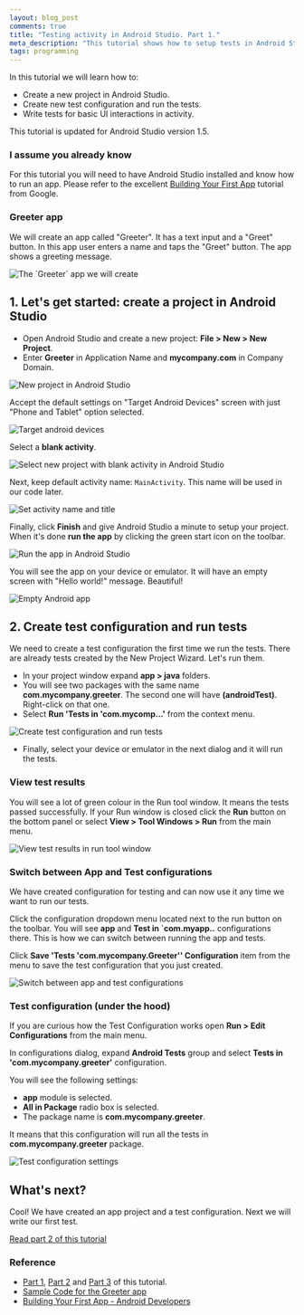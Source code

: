 ```yaml
---
layout: blog_post
comments: true
title: "Testing activity in Android Studio. Part 1."
meta_description: "This tutorial shows how to setup tests in Android Studio and write a test for basic UI interactions."
tags: programming
---
```


In this tutorial we will learn how to:

* Create a new project in Android Studio.
* Create new test configuration and run the tests.
* Write tests for basic UI interactions in activity.

This tutorial is updated for Android Studio version 1.5.

### I assume you already know

For this tutorial you will need to have Android Studio installed and know how to run an app. Please refer to the excellent [Building Your First App](https://developer.android.com/training/basics/firstapp/index.html) tutorial from Google.

### Greeter app

We will create an app called "Greeter". It has a text input and a "Greet" button. In this app user enters a name and taps the "Greet" button. The app shows a greeting message.


<img src='/image/blog/2015-03-27-testing-ui-in-android-studio/0100_finished_app_screen.png' title='The `Greeter` app we will create' class='isMax100PercentWide hasBorderShade90'>





## 1. Let's get started: create a project in Android Studio

* Open Android Studio and create a new project: **File > New > New Project**.
* Enter **Greeter** in Application Name and **mycompany.com** in Company Domain.

<img src='/image/blog/2015-03-27-testing-ui-in-android-studio/0110_new_project_in_android_studio.png' title='New project in Android Studio' class='isMax100PercentWide hasBorderShade90'>

Accept the default settings on "Target Android Devices" screen with just "Phone and Tablet" option selected.

<img src='/image/blog/2015-03-27-testing-ui-in-android-studio/0115_new_project_in_android_studio_form_activity.png' title='Target android devices' class='isMax100PercentWide hasBorderShade90'>

Select a **blank activity**.

<img src='/image/blog/2015-03-27-testing-ui-in-android-studio/0120_new_project_select_blank_activity_in_android_studio.png' title='Select new project with blank activity in Android Studio' class='isMax100PercentWide hasBorderShade90'>

Next, keep default activity name: `MainActivity`. This name will be used in our code later.

<img src='/image/blog/2015-03-27-testing-ui-in-android-studio/0130_set_activity_name_and_title_in_android_studio.png' title='Set activity name and title' class='isMax100PercentWide hasBorderShade90'>

Finally, click **Finish** and give Android Studio a minute to setup your project. When it's done **run the app** by clicking the green start icon on the toolbar.

<img src='/image/blog/2015-03-27-testing-ui-in-android-studio/0140_run_android_studio_project.png' title='Run the app in Android Studio' class='isMax100PercentWide hasBorderShade90'>

You will see the app on your device or emulator. It will have an empty screen with "Hello world!" message. Beautiful!

<img src='/image/blog/2015-03-27-testing-ui-in-android-studio/0300_empty_app_first_run.png' title='Empty Android app' class='isMax100PercentWide hasBorderShade90'>






## 2. Create test configuration and run tests

We need to create a test configuration the first time we run the tests. There are already tests created by the New Project Wizard. Let's run them.

* In your project window expand **app > java** folders.
* You will see two packages with the same name **com.mycompany.greeter**. The second one will have **(androidTest)**. Right-click on that one.
* Select **Run  'Tests in 'com.mycomp...'** from the context menu.

<img src='/image/blog/2015-03-27-testing-ui-in-android-studio/0200_create_test_configuration_in_android_studio.png' title='Create test configuration and run tests' class='isMax100PercentWide hasBorderShade90'>

* Finally, select your device or emulator in the next dialog and it will run the tests.



### View test results

You will see a lot of green colour in the Run tool window. It means the tests passed successfully.
If your Run window is closed click the **Run** button on the bottom panel or select **View > Tool Windows > Run** from the main menu.

<img src='/image/blog/2015-03-27-testing-ui-in-android-studio/0210_view_test_results_in_run_tool_window_in_android_studio.png' title='View test results in run tool window' class='isMax100PercentWide hasBorderShade90'>

### Switch between App and Test configurations

We have created configuration for testing and can now use it any time we want to run our tests.

Click the configuration dropdown menu located next to the run button on the toolbar. You will see **app** and **Test in `com.myapp..** configurations there. This is how we can switch between running the app and tests.

Click **Save 'Tests 'com.mycompany.Greeter'' Configuration** item from the menu to save the test configuration that you just created.

<img src='/image/blog/2015-03-27-testing-ui-in-android-studio/0220_switch_between_app_and_tests_in_android_studio.png' title='Switch between app and test configurations' class='isMax100PercentWide hasBorderShade90'>

### Test configuration (under the hood)

If you are curious how the Test Configuration works open **Run > Edit Configurations** from the main menu.

In configurations dialog, expand **Android Tests** group and select **Tests in 'com.mycompany.greeter'** configuration.

You will see the following settings:

* **app** module is selected.
* **All in Package** radio box is selected.
* The package name is **com.mycompany.greeter**.

It means that this configuration will run all the tests in **com.mycompany.greeter** package.


<img src='/image/blog/2015-03-27-testing-ui-in-android-studio/0230_test_configuration_settings_in_android_studio.png' title='Test configuration settings' class='isMax100PercentWide hasBorderShade90'>





## What's next?

Cool! We have created an app project and a test configuration. Next we will write our first test.

[Read part 2 of this tutorial](/blog/testing-activity-in-android-studio-tutorial-part-2/)





### Reference

* [Part 1](/blog/testing-activity-in-android-studio-tutorial-part-1/), [Part 2](/blog/testing-activity-in-android-studio-tutorial-part-2/) and [Part 3](/blog/testing-activity-in-android-studio-tutorial-part-3/) of this tutorial.
* [Sample Code for the Greeter app](https://github.com/evgenyneu/greeter-android)
* [Building Your First App - Android Developers](https://developer.android.com/training/basics/firstapp/index.html)





